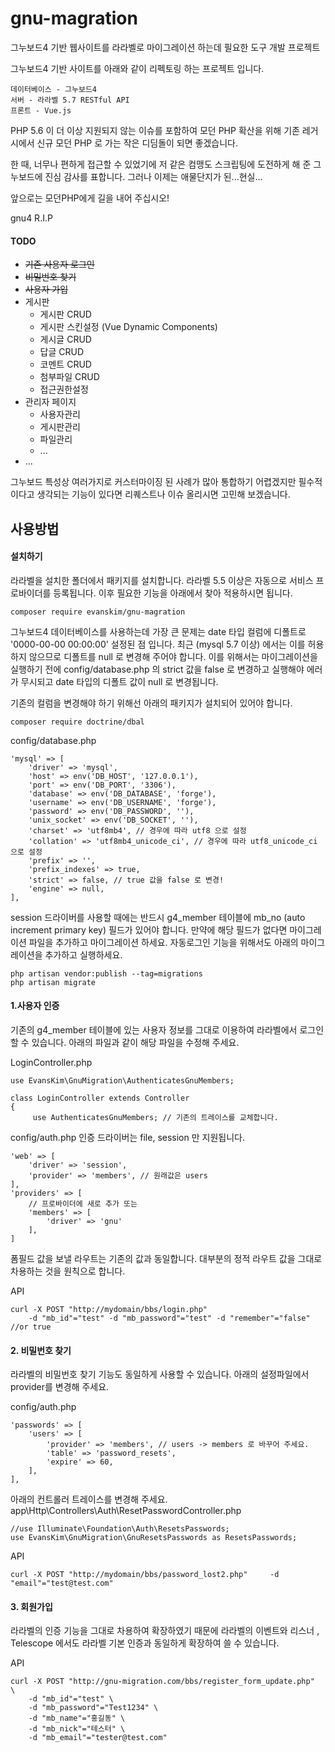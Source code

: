 # gnu-magration
그누보드4 기반 웹사이트를 라라벨로 마이그레이션 하는데 필요한 도구 개발 프로젝트

그누보드4 기반 사이트를 아래와 같이 리펙토링 하는 프로젝트 입니다.

    데이터베이스 - 그누보드4
    서버 - 라라벨 5.7 RESTful API
    프론트 - Vue.js

PHP 5.6 이 더 이상 지원되지 않는 이슈를 포함하여 모던 PHP 확산을 위해
기존 레거시에서 신규 모던 PHP 로 가는 작은 디딤돌이 되면 좋겠습니다.

한 때, 너무나 편하게 접근할 수 있었기에 저 같은 컴맹도 스크립팅에 도전하게 해 준 그누보드에 진심 감사를 표합니다.
그러나 이제는 애물단지가 된...현실...

앞으로는 모던PHP에게 길을 내어 주십시오!

gnu4 R.I.P


#### TODO
- ~~기존 사용자 로그인~~
- ~~비밀번호 찾기~~ 
- ~~사용자 가입~~
- 게시판
    - 게시판 CRUD
    - 게시판 스킨설정 (Vue Dynamic Components)
    - 게시글 CRUD
    - 답글 CRUD
    - 코멘트 CRUD
    - 첨부파일 CRUD
    - 접근권한설정
- 관리자 페이지
    - 사용자관리
    - 게시판관리
    - 파일관리
    - ...
- ...

그누보드 특성상 여러가지로 커스터마이징 된 사례가 많아 통합하기 어렵겠지만
필수적이다고 생각되는 기능이 있다면 리퀘스트나 이슈 올리시면 고민해 보겠습니다.

## 사용방법

#### 설치하기
라라벨을 설치한 폴더에서 패키지를 설치합니다.
라라벨 5.5 이상은 자동으로 서비스 프로바이더를 등록됩니다.
이후 필요한 기능을 아래에서 찾아 적용하시면 됩니다.

    composer require evanskim/gnu-magration

그누보드4 데이터베이스를 사용하는데 가장 큰 문제는 date 타입 컬럼에 디폴트로 '0000-00-00 00:00:00' 설정된 점 입니다.
최근 (mysql 5.7 이상) 에서는 이를 허용하지 않으므로 디폴트를 null 로 변경해 주어야 합니다.
이를 위해서는 마이그레이션을 실행하기 전에 config/database.php 의 strict 값을 false 로 변경하고 실행해야 에러가 무시되고
date 타입의 디폴트 값이 null 로 변경됩니다. 

기존의 컬럼을 변경해야 하기 위해선 아래의 패키지가 설치되어 있어야 합니다.

    composer require doctrine/dbal
    
config/database.php

    'mysql' => [
        'driver' => 'mysql',
        'host' => env('DB_HOST', '127.0.0.1'),
        'port' => env('DB_PORT', '3306'),
        'database' => env('DB_DATABASE', 'forge'),
        'username' => env('DB_USERNAME', 'forge'),
        'password' => env('DB_PASSWORD', ''),
        'unix_socket' => env('DB_SOCKET', ''),
        'charset' => 'utf8mb4', // 경우에 따라 utf8 으로 설정
        'collation' => 'utf8mb4_unicode_ci', // 경우에 따라 utf8_unicode_ci 으로 설정
        'prefix' => '',
        'prefix_indexes' => true,
        'strict' => false, // true 값을 false 로 변경!
        'engine' => null,
    ],

session 드라이버를 사용할 때에는 반드시 g4_member 테이블에 mb_no (auto increment primary key) 필드가 있어야 합니다.
만약에 해당 필드가 없다면 마이그레이션 파일을 추가하고 마이그레이션 하세요.
자동로그인 기능을 위해서도 아래의 마이그레이션을 추가하고 실행하세요.    

    php artisan vendor:publish --tag=migrations
    php artisan migrate

#### 1.사용자 인증
기존의 g4_member 테이블에 있는 사용자 정보를 그대로 이용하여 라라벨에서 로그인 할 수 있습니다.
아래의 파일과 같이 해당 파일을 수정해 주세요.

LoginController.php
    
    use EvansKim\GnuMigration\AuthenticatesGnuMembers;
    
    class LoginController extends Controller
    {
         use AuthenticatesGnuMembers; // 기존의 트레이스를 교체합니다.    


config/auth.php
인증 드라이버는 file, session 만 지원됩니다. 

    'web' => [
        'driver' => 'session',
        'provider' => 'members', // 원래값은 users 
    ],
    'providers' => [
        // 프로바이더에 새로 추가 또는 
        'members' => [
            'driver' => 'gnu'
        ],
    ]

폼필드 값을 보낼 라우트는 기존의 값과 동일합니다. 대부분의 정적 라우트 값을 그대로 차용하는 것을 원칙으로 합니다.

API

    curl -X POST "http://mydomain/bbs/login.php" 
        -d "mb_id"="test" -d "mb_password"="test" -d "remember"="false" //or true

#### 2. 비밀번호 찾기
라라벨의 비밀번호 찾기 기능도 동일하게 사용할 수 있습니다. 아래의 설정파일에서 provider를 변경해 주세요.

config/auth.php

    'passwords' => [
        'users' => [
            'provider' => 'members', // users -> members 로 바꾸어 주세요. 
            'table' => 'password_resets',
            'expire' => 60,
        ],
    ],
    
아래의 컨트롤러 트레이스를 변경해 주세요.
app\Http\Controllers\Auth\ResetPasswordController.php
    
    //use Illuminate\Foundation\Auth\ResetsPasswords;
    use EvansKim\GnuMigration\GnuResetsPasswords as ResetsPasswords;
    
    
API

    curl -X POST "http://mydomain/bbs/password_lost2.php"     -d "email"="test@test.com"
    
#### 3. 회원가입
라라벨의 인증 기능을 그대로 차용하여 확장하였기 때문에 라라벨의 이벤트와 리스너 , Telescope 에서도 라라벨 기본 인증과
동일하게 확장하여 쓸 수 있습니다.
 
API

    curl -X POST "http://gnu-migration.com/bbs/register_form_update.php"     \
        -d "mb_id"="test" \
        -d "mb_password"="Test1234" \
        -d "mb_name"="홍길동" \
        -d "mb_nick"="테스터" \
        -d "mb_email"="tester@test.com" 